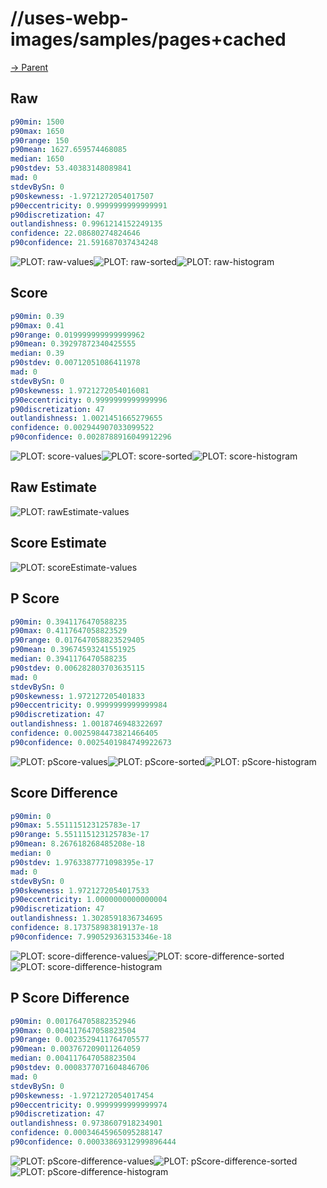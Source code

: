 
# //uses-webp-images/samples/pages+cached

[→ Parent](../..)


## Raw


```yaml
p90min: 1500
p90max: 1650
p90range: 150
p90mean: 1627.659574468085
median: 1650
p90stdev: 53.40383148089841
mad: 0
stdevBySn: 0
p90skewness: -1.9721272054017507
p90eccentricity: 0.9999999999999991
p90discretization: 47
outlandishness: 0.9961214152249135
confidence: 22.08680274824646
p90confidence: 21.591687037434248

```

![PLOT: raw-values](./raw/values.svg)![PLOT: raw-sorted](./raw/sorted.svg)![PLOT: raw-histogram](./raw/histogram.svg)
## Score


```yaml
p90min: 0.39
p90max: 0.41
p90range: 0.019999999999999962
p90mean: 0.39297872340425555
median: 0.39
p90stdev: 0.00712051086411978
mad: 0
stdevBySn: 0
p90skewness: 1.9721272054016081
p90eccentricity: 0.9999999999999996
p90discretization: 47
outlandishness: 1.0021451665279655
confidence: 0.002944907033099522
p90confidence: 0.0028788916049912296

```

![PLOT: score-values](./score/values.svg)![PLOT: score-sorted](./score/sorted.svg)![PLOT: score-histogram](./score/histogram.svg)
## Raw Estimate

![PLOT: rawEstimate-values](./rawEstimate/values.svg)
## Score Estimate

![PLOT: scoreEstimate-values](./scoreEstimate/values.svg)
## P Score


```yaml
p90min: 0.3941176470588235
p90max: 0.4117647058823529
p90range: 0.017647058823529405
p90mean: 0.39674593241551925
median: 0.3941176470588235
p90stdev: 0.006282803703635115
mad: 0
stdevBySn: 0
p90skewness: 1.972127205401833
p90eccentricity: 0.9999999999999984
p90discretization: 47
outlandishness: 1.0018746948322697
confidence: 0.0025984473821466405
p90confidence: 0.0025401984749922673

```

![PLOT: pScore-values](./pScore/values.svg)![PLOT: pScore-sorted](./pScore/sorted.svg)![PLOT: pScore-histogram](./pScore/histogram.svg)
## Score Difference


```yaml
p90min: 0
p90max: 5.551115123125783e-17
p90range: 5.551115123125783e-17
p90mean: 8.267618268485208e-18
median: 0
p90stdev: 1.9763387771098395e-17
mad: 0
stdevBySn: 0
p90skewness: 1.9721272054017533
p90eccentricity: 1.0000000000000004
p90discretization: 47
outlandishness: 1.3028591836734695
confidence: 8.173758983819137e-18
p90confidence: 7.990529363153346e-18

```

![PLOT: score-difference-values](./score-difference/values.svg)![PLOT: score-difference-sorted](./score-difference/sorted.svg)![PLOT: score-difference-histogram](./score-difference/histogram.svg)
## P Score Difference


```yaml
p90min: 0.001764705882352946
p90max: 0.004117647058823504
p90range: 0.0023529411764705577
p90mean: 0.003767209011264059
median: 0.004117647058823504
p90stdev: 0.0008377071604846706
mad: 0
stdevBySn: 0
p90skewness: -1.9721272054017454
p90eccentricity: 0.9999999999999974
p90discretization: 47
outlandishness: 0.9738607918234901
confidence: 0.00034645965095288147
p90confidence: 0.00033869312999896444

```

![PLOT: pScore-difference-values](./pScore-difference/values.svg)![PLOT: pScore-difference-sorted](./pScore-difference/sorted.svg)![PLOT: pScore-difference-histogram](./pScore-difference/histogram.svg)